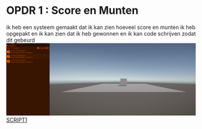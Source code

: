 # OPDR 1 : Score en Munten
ik heb een systeem gemaakt dat ik kan zien hoeveel score en munten ik heb opgepakt en ik kan zien dat ik heb gewonnen en ik kan code schrijven zodat dit gebeurd
![OPDR1](OPDR1.gif)
[SCRIPT1](Assets/Les1.cs)